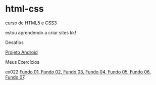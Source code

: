 # html-css

curso de HTML5 e CSS3

estou aprendendo a criar sites kk!

Desafios

<a href="https://ifoxelement.github.io/projeto-android/">Projeto Android</a>

Meus Exercícios

ex022
<a href="https://ifoxelement.github.io/exercicios/ex022/fundo001.html">Fundo 01, </a>
<a href="https://ifoxelement.github.io/exercicios/ex022/fundo002.html">Fundo 02, </a>
<a href="https://ifoxelement.github.io/exercicios/ex022/fundo003.html">Fundo 03, </a>
<a href="https://ifoxelement.github.io/exercicios/ex022/fundo004.html">Fundo 04, </a>
<a href="https://ifoxelement.github.io/exercicios/ex022/fundo005.html">Fundo 05, </a>
<a href="https://ifoxelement.github.io/exercicios/ex022/fundo006.html">Fundo 06, </a>
<a href="https://ifoxelement.github.io/exercicios/ex022/fundo007.html">Fundo 07</a>.